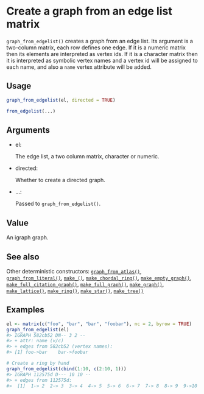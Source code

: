 # Create a graph from an edge list matrix

`graph_from_edgelist()` creates a graph from an edge list. Its argument
is a two-column matrix, each row defines one edge. If it is a numeric
matrix then its elements are interpreted as vertex ids. If it is a
character matrix then it is interpreted as symbolic vertex names and a
vertex id will be assigned to each name, and also a `name` vertex
attribute will be added.

## Usage

``` r
graph_from_edgelist(el, directed = TRUE)

from_edgelist(...)
```

## Arguments

- el:

  The edge list, a two column matrix, character or numeric.

- directed:

  Whether to create a directed graph.

- ...:

  Passed to `graph_from_edgelist()`.

## Value

An igraph graph.

## See also

Other deterministic constructors:
[`graph_from_atlas()`](https://r.igraph.org/reference/graph_from_atlas.md),
[`graph_from_literal()`](https://r.igraph.org/reference/graph_from_literal.md),
[`make_()`](https://r.igraph.org/reference/make_.md),
[`make_chordal_ring()`](https://r.igraph.org/reference/make_chordal_ring.md),
[`make_empty_graph()`](https://r.igraph.org/reference/make_empty_graph.md),
[`make_full_citation_graph()`](https://r.igraph.org/reference/make_full_citation_graph.md),
[`make_full_graph()`](https://r.igraph.org/reference/make_full_graph.md),
[`make_graph()`](https://r.igraph.org/reference/make_graph.md),
[`make_lattice()`](https://r.igraph.org/reference/make_lattice.md),
[`make_ring()`](https://r.igraph.org/reference/make_ring.md),
[`make_star()`](https://r.igraph.org/reference/make_star.md),
[`make_tree()`](https://r.igraph.org/reference/make_tree.md)

## Examples

``` r
el <- matrix(c("foo", "bar", "bar", "foobar"), nc = 2, byrow = TRUE)
graph_from_edgelist(el)
#> IGRAPH 582cb52 DN-- 3 2 -- 
#> + attr: name (v/c)
#> + edges from 582cb52 (vertex names):
#> [1] foo->bar    bar->foobar

# Create a ring by hand
graph_from_edgelist(cbind(1:10, c(2:10, 1)))
#> IGRAPH 112575d D--- 10 10 -- 
#> + edges from 112575d:
#>  [1]  1-> 2  2-> 3  3-> 4  4-> 5  5-> 6  6-> 7  7-> 8  8-> 9  9->10 10-> 1
```
